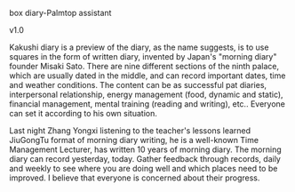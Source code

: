 box diary-Palmtop assistant

v1.0



Kakushi diary is a preview of the diary, as the name suggests, is to use squares in the form of written diary, invented by Japan's "morning diary" founder Misaki Sato. There are nine different sections of the ninth palace, which are usually dated in the middle, and can record important dates, time and weather conditions. The content can be as successful pat diaries, interpersonal relationship, energy management (food, dynamic and static), financial management, mental training (reading and writing), etc.. Everyone can set it according to his own situation.

Last night Zhang Yongxi listening to the teacher's lessons learned JiuGongTu format of morning diary writing, he is a well-known Time Management Lecturer, has written 10 years of morning diary. The morning diary can record yesterday, today. Gather feedback through records, daily and weekly to see where you are doing well and which places need to be improved. I believe that everyone is concerned about their progress.
